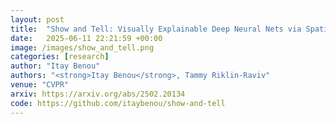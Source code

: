 ```yaml
---
layout: post
title:  "Show and Tell: Visually Explainable Deep Neural Nets via Spatially-Aware Concept Bottleneck Models‏"
date:   2025-06-11 22:21:59 +00:00
image: /images/show_and_tell.png
categories: [research]
author: "Itay Benou"
authors: "<strong>Itay Benou</strong>, Tammy Riklin-Raviv"
venue: "CVPR"
arxiv: https://arxiv.org/abs/2502.20134
code: https://github.com/itaybenou/show-and-tell
---
```

